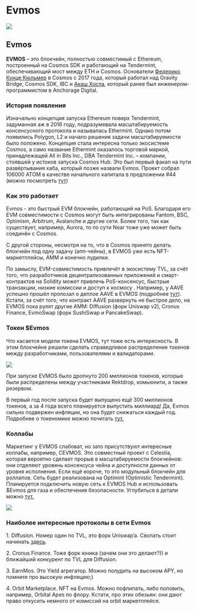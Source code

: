 # Evmos

![](https://img2.teletype.in/files/55/4e/554e0df8-b881-4f50-a83e-38089f318d3c.png)

## Evmos <a href="#7brk" id="7brk"></a>

**EVMOS** – это блокчейн, полностью совместимый с Ethereum, построенный на Cosmos SDK и работающий на Tendermint, обеспечивающий мост между ETH и Cosmos. Основатели [Федерико Кунце Кюльмер](https://twitter.com/fekunze) в Cosmos с 2017 года, который работал над Gravity Bridge, Cosmos SDK, IBC и [Акаш Хосла,](https://twitter.com/@akash\_khosla) который ранее был инженером-программистом в Anchorage Digital.

### **История появления**

Изначально концепция запуска Ethereum поверх Tendermint, задуманная аж в 2016 году, подразумевала масштабируемость консенсусного протокола и называлась Ethermint. Однако потом появились Polygon, L2 и начало решения задачи масштабируемости было положено. Концепция стала интересна только экосистеме Cosmos, а само название Ethermint оказалось торговой маркой, принадлежащей All in Bits Inc., DBA Tendermint Inc. – компании, стоявшей у истоков запуска Cosmos Hub. Это был первый факап на пути развёртывания хаба, который позже назвали Evmos. Проект собрал 106000 ATOM в качестве начального капитала в предложении #44 (можно посмотреть [тут](https://wallet.keplr.app/#/cosmoshub/governance?detailId=44))

### **Как это работает**

Evmos - это быстрый EVM блокчейн, работающий на PoS. Благодаря его EVM совместимости с Cosmos могут быть интегрированы Fantom, BSC, Optimism, Arbitrum, Avalanche и другие сети. Более того, так как существует, например, Aurora, то по сути Near тоже уже может быть соединён с Cosmos.

С другой стороны, несмотря на то, что в Cosmos принято делать блокчейн под одну задачу (апп-чейны), в EVMOS уже есть NFT-маркетплейсы, AMM и конечно лудилки.

По замыслу, EVM-совместимость привлечёт в экосистему TVL, за счёт того, что разработчиков децентрализованных приложений и смарт-контрактов на Solidity может привлечь PoS-консенсус, быстрые транзакции, низкие комиссии и доступ к космосу . Например, у AAVE успешно прошёл пропозал о деплое AAVE в EVMOS (подробнее [тут](https://snapshot.org/#/aave.eth/proposal/0xb9f2a37fbc61a6fc02276a86d14c69ff234287426bd6726980834487d1c37c95)). Кстати, за счёт того, что контракт AAVE развернуть не быстрое дело, на EVMOS пока рулят другие AMM: Diffusion (форк Uniswap v2), Cronus Finance, EvmoSwap (форк SushiSwap и PancakeSwap).

### **Токен $Evmos**

Что касается модели токена EVMOS, тут тоже есть интересность. В этом блокчейне решили сделать справедливое распределение токенов между разработчиками, пользователями и валидаторами.

![](https://img2.teletype.in/files/92/85/92856e34-ea49-44e4-96e5-3bb3170dd51a.png)

При запуске EVMOS было дропнуто 200 миллионов токенов, которые были распределены между участниками Rektdrop, комьюнити, а также резервом.

В первый год после запуска будет выпущено ещё 300 миллионов токенов, а за 4 года всего планируется выпустить миллиард! Да, Evmos сильно подвержен инфляции, но она будет снижаться каждый год. Подробнее о токеномике можно почитать [тут.](https://medium.com/evmos/the-evmos-token-model-edc07014978b)

### **Коллабы**

Маркетинг у EVMOS слабоват, но зато присутствуют интересные коллабы, например, CEVMOS. Это совместный проект с Celestia, которая вероятно сделает прорыв в масштабируемости блокчейнов: они отделяют уровень консенсуса чейна и доступности данных от уровня исполнения. Если ещё короче, то это модульный блокчейн для роллапов. Сеть будет реализована на Optimint (Optimistic Tendermint). Планируется подключить новую сеть к EVMOS Hub и использовать $Evmos для газа и обеспечения безопасности. Углубиться в детали можно [тут.](https://forum.celestia.org/t/an-open-modular-stack-for-evm-based-applications-using-celestia-evmos-and-cosmos/89)

![](https://telegra.ph/file/07d0b763c3ce78a86d36f.png)

### Наиболее интересные протоколы в сети Evmos

1\. Diffusion. Номер один по TVL, это форк Uniswap’a. Свопать стоит начинать [здесь](https://app.diffusion.fi/#/swap).

2\. Cronus Finance. Тоже форк юника (зачем они это делают?)) и ближайший конкурент по TVL для Diffusion.

3\. EarnMos. Это Yield агрегатор. Можно полудить на высоком APY, но помните про высокую инфляцию;)

4\. Orbit Marketplace. NFT на Evmos. Можно пофлипать, либо половить, например, Orbital Apes по флору. Кстати, про этих обезьян: они дают право откусить немного от комиссий на orbit маркетплейсе.
